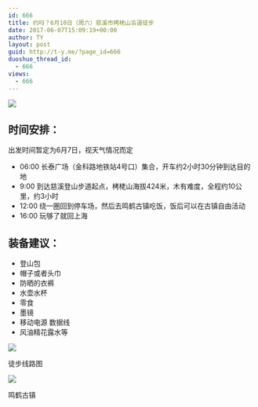 ```yaml
---
id: 666
title: 约吗？6月10日（周六）慈溪市栲栳山古道徒步
date: 2017-06-07T15:09:19+00:00
author: TY
layout: post
guid: http://t-y.me/?page_id=666
duoshuo_thread_id:
  - 666
views:
  - 666
---
```


![](http://ww4.sinaimg.cn/large/006HJ39wgy1fgcnpieuw9j30go0cin16.jpg)


## 时间安排：
出发时间暂定为6月7日，视天气情况而定


* 06:00 长泰广场（金科路地铁站4号口）集合，开车约2小时30分钟到达目的地
* 9:00 到达慈溪登山步道起点，栲栳山海拔424米，木有难度，全程约10公里，约3小时
* 12:00 绕一圈回到停车场，然后去鸣鹤古镇吃饭，饭后可以在古镇自由活动
* 16:00  玩够了就回上海



## 装备建议：

* 登山包
* 帽子或者头巾
* 防晒的衣裤
* 水壶水杯
* 零食
* 墨镜
* 移动电源 数据线
* 风油精花露水等


![](http://ww1.sinaimg.cn/large/006HJ39wgy1fgcnpqp0iyj30yi1pc7wj.jpg)
<div class="text-center dark">徒步线路图</div>

![](http://ww4.sinaimg.cn/large/006HJ39wgy1fgcnpizi68j30go0b3dix.jpg)
<div class="text-center dark">鸣鹤古镇</div>
